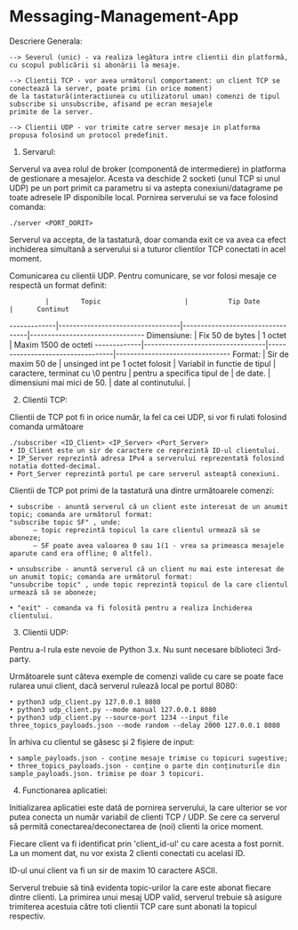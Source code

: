 # Messaging-Management-App

  Descriere Generala:
  
    --> Severul (unic) - va realiza legătura intre clientii din platformă, cu scopul publicării si abonării la mesaje.
    
    --> Clientii TCP - vor avea următorul comportament: un client TCP se conectează la server, poate primi (in orice moment)
    de la tastatură(interactiunea cu utilizatorul uman) comenzi de tipul subscribe si unsubscribe, afisand pe ecran mesajele
    primite de la server.
    
    --> Clientii UDP - vor trimite catre server mesaje in platforma propusa folosind un protocol predefinit.
    
    
 1. Servarul:
 
  Serverul va avea rolul de broker (componentă de intermediere) in platforma de gestionare a mesajelor. Acesta
va deschide 2 socketi (unul TCP si unul UDP) pe un port primit ca parametru si va astepta conexiuni/datagrame pe toate adresele
IP disponibile local. Pornirea serverului se va face folosind comanda:

    ./server <PORT_DORIT>
    
  Serverul va accepta, de la tastatură, doar comanda exit ce va avea ca efect inchiderea simultană a serverului si a tuturor
clientilor TCP conectati in acel moment.

  Comunicarea cu clientii UDP.
  Pentru comunicare, se vor folosi mesaje ce respectă un format definit:
  
  
             |        Topic                     |          Tip Date                |      Continut
-------------|----------------------------------|----------------------------------|--------------------------------
Dimensiune:  |  Fix 50 de bytes                 |           1 octet                |    Maxim 1500 de octeti
-------------|----------------------------------|----------------------------------|--------------------------------
Format:      |   Sir de maxim 50 de             | unsinged int pe 1 octet folosit  |   Variabil in functie de tipul
             | caractere, terminat cu \0 pentru |     pentru a specifica tipul de  |             de date.
             | dimensiuni mai mici de 50.       |      date al continutului.       |


 2. Clientii TCP:
 
 Clientii de TCP pot fi in orice număr, la fel ca cei UDP, si vor fi rulati folosind comanda următoare
 
    ./subscriber <ID_Client> <IP_Server> <Port_Server>
    • ID_Client este un sir de caractere ce reprezintă ID-ul clientului.
    • IP_Server reprezintă adresa IPv4 a serverului reprezentată folosind notatia dotted-decimal.
    • Port_Server reprezintă portul pe care serverul asteaptă conexiuni. 
  
  Clientii de TCP pot primi de la tastatură una dintre următoarele comenzi:
  
    • subscribe - anuntă serverul că un client este interesat de un anumit topic; comanda are următorul format: 
    "subscribe topic SF" , unde:
          – topic reprezintă topicul la care clientul urmează să se aboneze;
          – SF poate avea valoarea 0 sau 1(1 - vrea sa primeasca mesajele aparute cand era offline; 0 altfel).
          
    • unsubscribe - anuntă serverul că un client nu mai este interesat de un anumit topic; comanda are următorul format:
    "unsubcribe topic" , unde topic reprezintă topicul de la care clientul urmează să se aboneze;
    
    • "exit" - comanda va fi folosită pentru a realiza ı̂nchiderea clientului.
  
  
  3. Clientii UDP:
  
  Pentru a-l rula este nevoie de Python 3.x. Nu sunt necesare biblioteci 3rd-party.
  
  Următoarele sunt câteva exemple de comenzi valide cu care se poate face rularea unui client, dacă serverul rulează local
 pe portul 8080:
 
    • python3 udp_client.py 127.0.0.1 8080
    • python3 udp_client.py --mode manual 127.0.0.1 8080
    • python3 udp_client.py --source-port 1234 --input_file three_topics_payloads.json --mode random --delay 2000 127.0.0.1 8080
  
  În arhiva cu clientul se găsesc și 2 fișiere de input:
  
    • sample_payloads.json - conține mesaje trimise cu topicuri sugestive;
    • three_topics_payloads.json - conține o parte din conținuturile din sample_payloads.json. trimise pe doar 3 topicuri.
    
    
  4. Functionarea aplicatiei:
  
  Initializarea aplicatiei este dată de pornirea serverului, la care ulterior se vor putea conecta un număr variabil de clienti
 TCP / UDP. Se cere ca serverul să permită conectarea/deconectarea de (noi) clienti la orice moment.
 
  Fiecare client va fi identificat prin 'client_id-ul' cu care acesta a fost pornit. La un moment dat, nu vor exista 2 clienti
 conectati cu acelasi ID.
 
  ID-ul unui client va fi un sir de maxim 10 caractere ASCII.
  
  Serverul trebuie să tină evidenta topic-urilor la care este abonat fiecare dintre clienti. La primirea unui mesaj UDP valid,
 serverul trebuie să asigure trimiterea acestuia către toti clientii TCP care sunt abonati la topicul respectiv.
      
